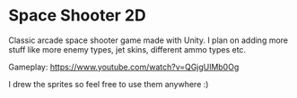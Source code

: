 # Space Shooter 2D
Classic arcade space shooter game made with Unity. I plan on adding more stuff like more enemy types, jet skins, different ammo types etc. 

Gameplay: https://www.youtube.com/watch?v=QGjgUlMb0Og

I drew the sprites so feel free to use them anywhere :)
